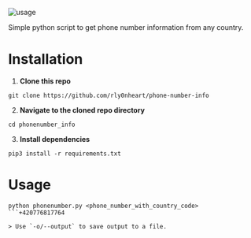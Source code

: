 ![usage](https://github.com/rly0nheart/phone-number-info/assets/74001397/140dac0d-f162-4448-ad28-a4ecac58da10)

Simple python script to get phone number information from any country.

# Installation
1. **Clone this repo**

```
git clone https://github.com/rly0nheart/phone-number-info
```

2. **Navigate to the cloned repo directory**
```
cd phonenumber_info
```

3. **Install dependencies**
```
pip3 install -r requirements.txt
```

# Usage
```
python phonenumber.py <phone_number_with_country_code>
```+420776817764

> Use `-o/--output` to save output to a file.







